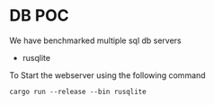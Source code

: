 # DB POC

We have benchmarked multiple sql db servers
- rusqlite

To Start the webserver using the following command

```
cargo run --release --bin rusqlite
```
